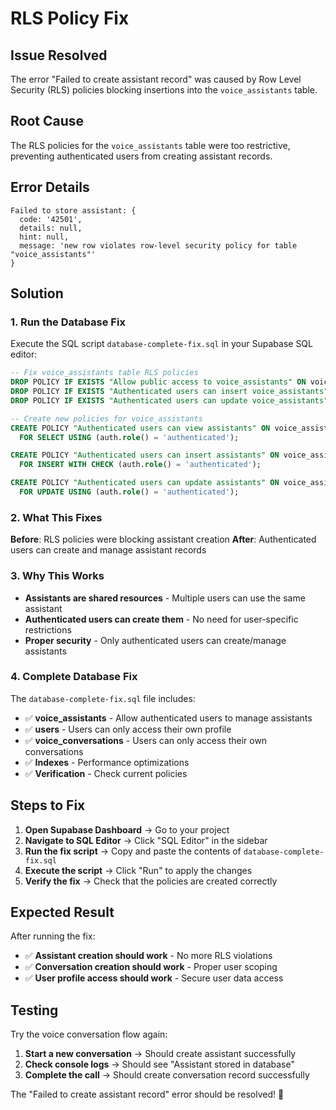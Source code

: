 # RLS Policy Fix

## Issue Resolved
The error "Failed to create assistant record" was caused by Row Level Security (RLS) policies blocking insertions into the `voice_assistants` table.

## Root Cause
The RLS policies for the `voice_assistants` table were too restrictive, preventing authenticated users from creating assistant records.

## Error Details
```
Failed to store assistant: {
  code: '42501',
  details: null,
  hint: null,
  message: 'new row violates row-level security policy for table "voice_assistants"'
}
```

## Solution

### 1. Run the Database Fix
Execute the SQL script `database-complete-fix.sql` in your Supabase SQL editor:

```sql
-- Fix voice_assistants table RLS policies
DROP POLICY IF EXISTS "Allow public access to voice_assistants" ON voice_assistants;
DROP POLICY IF EXISTS "Authenticated users can insert voice_assistants" ON voice_assistants;
DROP POLICY IF EXISTS "Authenticated users can update voice_assistants" ON voice_assistants;

-- Create new policies for voice_assistants
CREATE POLICY "Authenticated users can view assistants" ON voice_assistants
  FOR SELECT USING (auth.role() = 'authenticated');

CREATE POLICY "Authenticated users can insert assistants" ON voice_assistants
  FOR INSERT WITH CHECK (auth.role() = 'authenticated');

CREATE POLICY "Authenticated users can update assistants" ON voice_assistants
  FOR UPDATE USING (auth.role() = 'authenticated');
```

### 2. What This Fixes

**Before**: RLS policies were blocking assistant creation
**After**: Authenticated users can create and manage assistant records

### 3. Why This Works

- **Assistants are shared resources** - Multiple users can use the same assistant
- **Authenticated users can create them** - No need for user-specific restrictions
- **Proper security** - Only authenticated users can create/manage assistants

### 4. Complete Database Fix

The `database-complete-fix.sql` file includes:
- ✅ **voice_assistants** - Allow authenticated users to manage assistants
- ✅ **users** - Users can only access their own profile
- ✅ **voice_conversations** - Users can only access their own conversations
- ✅ **Indexes** - Performance optimizations
- ✅ **Verification** - Check current policies

## Steps to Fix

1. **Open Supabase Dashboard** → Go to your project
2. **Navigate to SQL Editor** → Click "SQL Editor" in the sidebar
3. **Run the fix script** → Copy and paste the contents of `database-complete-fix.sql`
4. **Execute the script** → Click "Run" to apply the changes
5. **Verify the fix** → Check that the policies are created correctly

## Expected Result

After running the fix:
- ✅ **Assistant creation should work** - No more RLS violations
- ✅ **Conversation creation should work** - Proper user scoping
- ✅ **User profile access should work** - Secure user data access

## Testing

Try the voice conversation flow again:
1. **Start a new conversation** → Should create assistant successfully
2. **Check console logs** → Should see "Assistant stored in database"
3. **Complete the call** → Should create conversation record successfully

The "Failed to create assistant record" error should be resolved! 🎉
